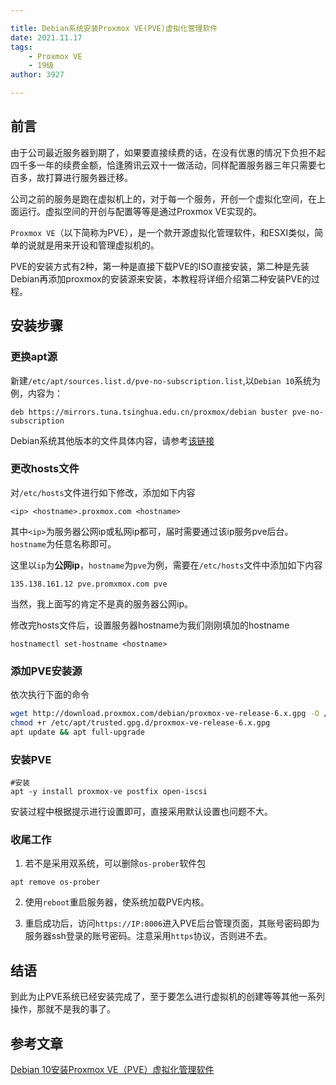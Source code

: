 ```yaml
---

title: Debian系统安装Proxmox VE(PVE)虚拟化管理软件
date: 2021.11.17
tags: 
    - Proxmox VE
    - 19级
author: 3927

---
```




## 前言

由于公司最近服务器到期了，如果要直接续费的话，在没有优惠的情况下负担不起四千多一年的续费金额，恰逢腾讯云双十一做活动，同样配置服务器三年只需要七百多，故打算进行服务器迁移。

公司之前的服务是跑在虚拟机上的，对于每一个服务，开创一个虚拟化空间，在上面运行。虚拟空间的开创与配置等等是通过Proxmox VE实现的。

`Proxmox VE`（以下简称为PVE），是一个款开源虚拟化管理软件，和ESXI类似，简单的说就是用来开设和管理虚拟机的。

PVE的安装方式有2种，第一种是直接下载PVE的ISO直接安装，第二种是先装Debian再添加proxmox的安装源来安装，本教程将详细介绍第二种安装PVE的过程。

## 安装步骤
### 更换apt源
新建`/etc/apt/sources.list.d/pve-no-subscription.list`,以`Debian 10`系统为例，内容为：
```
deb https://mirrors.tuna.tsinghua.edu.cn/proxmox/debian buster pve-no-subscription
```
Debian系统其他版本的文件具体内容，请参考[该链接](https://mirrors.tuna.tsinghua.edu.cn/help/proxmox/)

### 更改hosts文件
对`/etc/hosts`文件进行如下修改，添加如下内容
```
<ip> <hostname>.proxmox.com <hostname>
```
其中`<ip>`为服务器公网ip或私网ip都可，届时需要通过该ip服务pve后台。`hostname`为任意名称即可。

这里以`ip`为**公网ip**，`hostname`为`pve`为例，需要在`/etc/hosts`文件中添加如下内容
```
135.138.161.12 pve.promxmox.com pve
```
当然，我上面写的肯定不是真的服务器公网ip。

修改完hosts文件后，设置服务器hostname为我们刚刚填加的hostname
```
hostnamectl set-hostname <hostname>
```

### 添加PVE安装源
依次执行下面的命令
```bash
wget http://download.proxmox.com/debian/proxmox-ve-release-6.x.gpg -O /etc/apt/trusted.gpg.d/proxmox-ve-release-6.x.gpg
chmod +r /etc/apt/trusted.gpg.d/proxmox-ve-release-6.x.gpg
apt update && apt full-upgrade
```

### 安装PVE
```
#安装
apt -y install proxmox-ve postfix open-iscsi
```
安装过程中根据提示进行设置即可，直接采用默认设置也问题不大。

### 收尾工作
1. 若不是采用双系统，可以删除`os-prober`软件包
```
apt remove os-prober
```

2. 使用`reboot`重启服务器，使系统加载PVE内核。

3. 重启成功后，访问`https://IP:8006`进入PVE后台管理页面，其账号密码即为服务器ssh登录的账号密码。注意采用`https`协议，否则进不去。

## 结语
到此为止PVE系统已经安装完成了，至于要怎么进行虚拟机的创建等等其他一系列操作，那就不是我的事了。

## 参考文章
[Debian 10安装Proxmox VE（PVE）虚拟化管理软件](https://cloud.tencent.com/developer/article/1834051)
